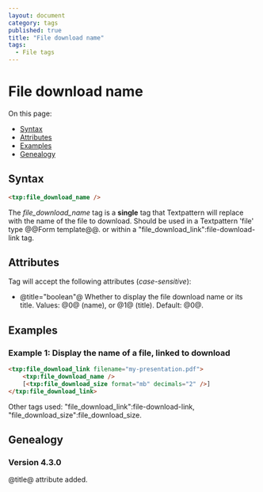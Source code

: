 ```yaml
---
layout: document
category: tags
published: true
title: "File download name"
tags:
  - File tags
---
```


# File download name

On this page:

* [Syntax](#user-content-syntax)
* [Attributes](#user-content-attributes)
* [Examples](#user-content-examples)
* [Genealogy](#user-content-genealogy)

## Syntax

```html
<txp:file_download_name />
```

The *file_download_name* tag is a __single__ tag that Textpattern will replace with the name of the file to download. Should be used in a Textpattern 'file' type @@Form template@@. or within a "file_download_link":file-download-link tag.

## Attributes

Tag will accept the following attributes (*case-sensitive*):

* @title="boolean"@
Whether to display the file download name or its title.
Values: @0@ (name), or @1@ (title).
Default: @0@.

## Examples

### Example 1: Display the name of a file, linked to download

```html
<txp:file_download_link filename="my-presentation.pdf">
    <txp:file_download_name />
    [<txp:file_download_size format="mb" decimals="2" />]
</txp:file_download_link>
```

Other tags used: "file_download_link":file-download-link, "file_download_size":file_download_size.

## Genealogy

### Version 4.3.0

@title@ attribute added.
